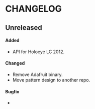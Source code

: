 # CHANGELOG

## Unreleased

#### Added

- API for Holoeye LC 2012.

#### Changed

- Remove Adafruit binary.
- Move pattern design to another repo.

#### Bugfix

-

